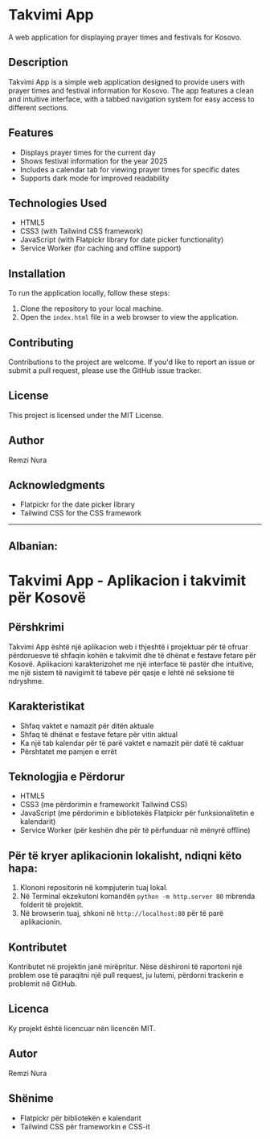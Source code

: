 # Takvimi App

A web application for displaying prayer times and festivals for Kosovo.

## Description

Takvimi App is a simple web application designed to provide users with prayer times and festival information for Kosovo. The app features a clean and intuitive interface, with a tabbed navigation system for easy access to different sections.

## Features

- Displays prayer times for the current day
- Shows festival information for the year 2025
- Includes a calendar tab for viewing prayer times for specific dates
- Supports dark mode for improved readability

## Technologies Used

- HTML5
- CSS3 (with Tailwind CSS framework)
- JavaScript (with Flatpickr library for date picker functionality)
- Service Worker (for caching and offline support)

## Installation

To run the application locally, follow these steps:

1. Clone the repository to your local machine.
2. Open the `index.html` file in a web browser to view the application.

## Contributing

Contributions to the project are welcome. If you'd like to report an issue or submit a pull request, please use the GitHub issue tracker.

## License

This project is licensed under the MIT License.

## Author

Remzi Nura

## Acknowledgments

- Flatpickr for the date picker library
- Tailwind CSS for the CSS framework

---

## Albanian:

# Takvimi App - Aplikacion i takvimit për Kosovë

## Përshkrimi

Takvimi App është një aplikacion web i thjeshtë i projektuar për të ofruar përdoruesve të shfaqin kohën e takvimit dhe të dhënat e festave fetare për Kosovë. Aplikacioni karakterizohet me një interface të pastër dhe intuitive, me një sistem të navigimit të tabeve për qasje e lehtë në seksione të ndryshme.

## Karakteristikat

- Shfaq vaktet e namazit për ditën aktuale
- Shfaq të dhënat e festave fetare për vitin aktual
- Ka një tab kalendar për të parë vaktet e namazit për datë të caktuar
- Përshtatet me pamjen e errët

## Teknologjia e Përdorur

- HTML5
- CSS3 (me përdorimin e frameworkit Tailwind CSS)
- JavaScript (me përdorimin e bibliotekës Flatpickr për funksionalitetin e kalendarit)
- Service Worker (për keshën dhe për të përfunduar në mënyrë offline)

## Për të kryer aplikacionin lokalisht, ndiqni këto hapa:

1. Klononi repositorin në kompjuterin tuaj lokal.
2. Në Terminal ekzekutoni komandën `python -m http.server 80` mbrenda folderit të projektit.
3. Në browserin tuaj, shkoni në `http://localhost:80` për të parë aplikacionin.

## Kontributet

Kontributet në projektin janë mirëpritur. Nëse dëshironi të raportoni një problem ose të paraqitni një pull request, ju lutemi, përdorni trackerin e problemit në GitHub.

## Licenca

Ky projekt është licencuar nën licencën MIT.

## Autor

Remzi Nura

## Shënime

- Flatpickr për bibliotekën e kalendarit
- Tailwind CSS për frameworkin e CSS-it